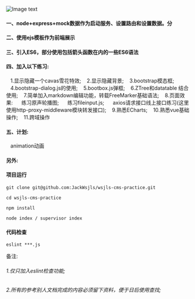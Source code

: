 ![Image text](https://.png)
#### 一、node+express+mock数据作为启动服务、设置路由和设置数据。分

#### 二、使用ejs模板作为前端展示

#### 三、引入ES6，部分使用包括箭头函数在内的一些ES6语法

#### 四、加入以下练习:

&nbsp;&nbsp;&nbsp;1.显示隐藏一个cavas雪花特效;
&nbsp;&nbsp;&nbsp;2.显示隐藏背景;
&nbsp;&nbsp;&nbsp;3.bootstrap模态框;
&nbsp;&nbsp;&nbsp;4.bootstrap-dialog.js的使用;
&nbsp;&nbsp;&nbsp;5.bootbox.js弹框;
&nbsp;&nbsp;&nbsp;6.ZTree和datatable 结合使用;
&nbsp;&nbsp;&nbsp;7.简单加入markdown编辑功能，转载FreeMarker基础语法;
&nbsp;&nbsp;&nbsp;8.页面效果: 
&nbsp;&nbsp;&nbsp;&nbsp;&nbsp;练习原声轮播图;
&nbsp;&nbsp;&nbsp;&nbsp;&nbsp;练习fileinput.js;
&nbsp;&nbsp;&nbsp;&nbsp;&nbsp;axios请求接口线上接口练习(这里使用http-proxy-middleware模块转发接口);
&nbsp;&nbsp;&nbsp;9.熟悉ECharts;
&nbsp;&nbsp;&nbsp;10.熟悉vue基础操作;
&nbsp;&nbsp;&nbsp;11.跨域操作

#### 五、计划:

&nbsp;&nbsp;&nbsp;animation动画

#### 另外:
#### 项目运行

```
git clone git@github.com:JackWsjls/wsjls-cms-practice.git 

cd wsjls-cms-practice

npm install 

node index / supervisor index

```

#### 代码检查

```
eslint ***.js

```
备注: 
###### 1.仅只加入eslint检查功能;
###### 2.所有的参考别人文档完成的内容必须留下资料，便于日后使用查找;